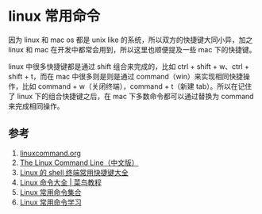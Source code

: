 # linux 常用命令

因为 linux 和 mac os 都是 unix like 的系统，所以双方的快捷键大同小异，加之 linux 和 mac 在开发中都常会用到，所以这里也顺便提及一些 mac 下的快捷键。

linux 中很多快捷键都是通过 shift 组合来完成的，比如 ctrl + shift + w、ctrl + shift + t，而在 mac 中很多则是则是通过 command（win）来实现相同快捷操作，比如 command + w（关闭终端），command + t（新建 tab）。所以在记住了 linux 下的组合快捷键之后，在 mac 下多数命令都可以通过替换为 command 来完成相同操作。

## 参考

1. [linuxcommand.org](http://linuxcommand.org/lc3_learning_the_shell.php)
2. [The Linux Command Line（中文版）](http://billie66.github.io/TLCL/book/)
3. [Linux 的 shell 终端常用快捷键大全](https://zhuanlan.zhihu.com/p/29538650)
4. [Linux 命令大全 | 菜鸟教程](https://www.runoob.com/linux/linux-command-manual.html)
5. [Linux 常用命令集合](https://www.runoob.com/w3cnote/linux-common-command.html)
6. [Linux 常用命令学习](https://www.runoob.com/w3cnote/linux-common-command-2.html)

